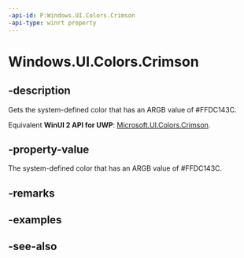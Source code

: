 ```yaml
---
-api-id: P:Windows.UI.Colors.Crimson
-api-type: winrt property
---
```


<!-- Property syntax
public Windows.UI.Color Crimson { get; }
-->

# Windows.UI.Colors.Crimson

## -description

Gets the system-defined color that has an ARGB value of #FFDC143C.

Equivalent **WinUI 2 API for UWP**: [Microsoft.UI.Colors.Crimson](/windows/winui/api/microsoft.ui.colors.crimson).

## -property-value

The system-defined color that has an ARGB value of #FFDC143C.

## -remarks

## -examples

## -see-also
